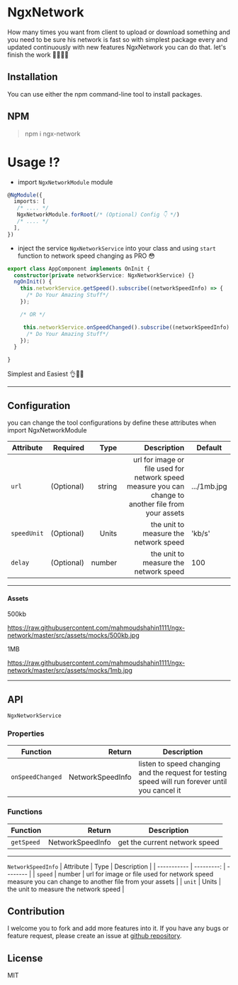 <!-- [![npm version](https://badge.fury.io/js/ngx-popover.svg)](https://badge.fury.io/js/ngx-popover) -->

# NgxNetwork

How many times you want from client to upload or download something
and you need to be sure his network is fast so with simplest
package every and updated continuously
with new features NgxNetwork you can do that.
let's finish the work 👷‍♂️👷‍♀️

## Installation

You can use either the npm command-line tool to install packages.

## NPM

> npm i ngx-network

# Usage ⁉

- import `NgxNetworkModule` module

```typescript
@NgModule({
  imports: [
   /* .... */
   NgxNetworkModule.forRoot(/* (Optional) Config 👇 */)
   /* .... */
  ],
})
```

- inject the service  `NgxNetworkService` into your class and using `start` function to network speed changing as PRO 😳


```typescript
export class AppComponent implements OnInit {
  constructor(private networkService: NgxNetworkService) {}
  ngOnInit() {
    this.networkService.getSpeed().subscribe((networkSpeedInfo) => {
      /* Do Your Amazing Stuff*/
    });

    /* OR */

     this.networkService.onSpeedChanged().subscribe((networkSpeedInfo) => {
      /* Do Your Amazing Stuff*/
    });
  }

}
```
Simplest and Easiest 👌💖👏

--------------------------------------

## Configuration

you can change the tool configurations by define these attributes when import NgxNetworkModule

| Attribute   |   Required |   Type |                                                                                          Description | Default                            |
| ----------- | ---------: | -----: | ---------------------------------------------------------------------------------------------------: | ---------------------------------- |
| `url`       | (Optional) | string | url for image or file used for network speed measure you can change to another file from your assets | .../1mb.jpg  |
| `speedUnit` | (Optional) |  Units |                                                                the unit to measure the network speed | 'kb/s'                             |
| `delay`     | (Optional) | number |                                                                the unit to measure the network speed | 100                                |

-----
#### Assets 

500kb

https://raw.githubusercontent.com/mahmoudshahin1111/ngx-network/master/src/assets/mocks/500kb.jpg

1MB

https://raw.githubusercontent.com/mahmoudshahin1111/ngx-network/master/src/assets/mocks/1mb.jpg



--------------------------------------
## API


`NgxNetworkService`

### Properties
| Function | Return | Description 
| ----------- | ---------: | -------- |
| `onSpeedChanged` | NetworkSpeedInfo | listen to speed changing and the request for testing speed will run forever until you cancel it  |
### Functions
| Function | Return | Description 
| ----------- | ---------: | -------- |
| `getSpeed` | NetworkSpeedInfo | get the current network speed |


--------------------------------------

`NetworkSpeedInfo`
| Attribute | Type | Description |
| ----------- | ---------: | -------- |
| `speed` | number | url for image or file used for network speed measure you can change to another file from your assets |
| `unit` | Units | the unit to measure the network speed |

## Contribution

I welcome you to fork and add more features into it. If you have any bugs or feature request, please create an issue at [github repository](https://github.com/mahmoudshahin1111/ngx-network/issues).

## License

MIT
